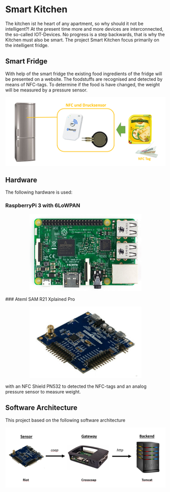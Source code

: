 # Smart Kitchen

The kitchen ist he heart of any apartment, so why should it not be intelligent?!
At the present time more and more devices are interconnected, the so-called IOT-Devices. 
No progress is a step backwards, that is why the Kitchen must also be smart. 
The project Smart Kitchen focus primarily on the intelligent fridge.

## Smart Fridge

With help of the smart fridge the existing food ingredients of the fridge will be presented on a website.
The foodstuffs are recognised and detected by means of NFC-tags.
To determine if the food is have changed, the weight will be measured by a pressure sensor.

![Concept](/images/concept.png)

## Hardware

The following hardware is used:

### RaspberryPi 3 with 6LoWPAN
<p align="center">
  <img src="/images/raspberryPi3.png" width="350"/>
 </p>
### Ateml SAM R21 Xplained Pro
<p align="center">
  <img src="/images/atmel_board.png" width="350"/>
 </p>
with an NFC Shield PN532 to detected the NFC-tags and an analog pressure sensor to measure weight.

## Software Architecture

This project based on the following software architecture

<p align="center">
  <img src="/images/software_architecture.png" width="800"/>
 </p>
